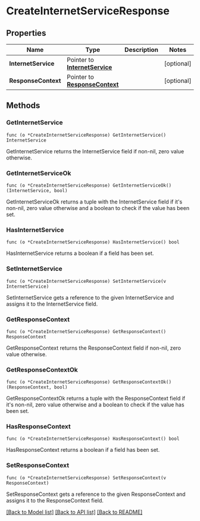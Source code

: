 # CreateInternetServiceResponse

## Properties

Name | Type | Description | Notes
------------ | ------------- | ------------- | -------------
**InternetService** | Pointer to [**InternetService**](InternetService.md) |  | [optional] 
**ResponseContext** | Pointer to [**ResponseContext**](ResponseContext.md) |  | [optional] 

## Methods

### GetInternetService

`func (o *CreateInternetServiceResponse) GetInternetService() InternetService`

GetInternetService returns the InternetService field if non-nil, zero value otherwise.

### GetInternetServiceOk

`func (o *CreateInternetServiceResponse) GetInternetServiceOk() (InternetService, bool)`

GetInternetServiceOk returns a tuple with the InternetService field if it's non-nil, zero value otherwise
and a boolean to check if the value has been set.

### HasInternetService

`func (o *CreateInternetServiceResponse) HasInternetService() bool`

HasInternetService returns a boolean if a field has been set.

### SetInternetService

`func (o *CreateInternetServiceResponse) SetInternetService(v InternetService)`

SetInternetService gets a reference to the given InternetService and assigns it to the InternetService field.

### GetResponseContext

`func (o *CreateInternetServiceResponse) GetResponseContext() ResponseContext`

GetResponseContext returns the ResponseContext field if non-nil, zero value otherwise.

### GetResponseContextOk

`func (o *CreateInternetServiceResponse) GetResponseContextOk() (ResponseContext, bool)`

GetResponseContextOk returns a tuple with the ResponseContext field if it's non-nil, zero value otherwise
and a boolean to check if the value has been set.

### HasResponseContext

`func (o *CreateInternetServiceResponse) HasResponseContext() bool`

HasResponseContext returns a boolean if a field has been set.

### SetResponseContext

`func (o *CreateInternetServiceResponse) SetResponseContext(v ResponseContext)`

SetResponseContext gets a reference to the given ResponseContext and assigns it to the ResponseContext field.


[[Back to Model list]](../README.md#documentation-for-models) [[Back to API list]](../README.md#documentation-for-api-endpoints) [[Back to README]](../README.md)


